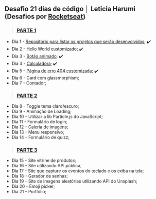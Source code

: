 ## Desafio 21 dias de código │ Leticia Harumi (Desafios por <a href="https://www.instagram.com/rocketseat_oficial/" target="_blank">Rocketseat</a>) 

> ### <a href="https://www.instagram.com/p/ChTBg1BpLGU/?igshid=ZWFiZDJlMTg%3D" target="_blank">PARTE 1</a> 
+ Dia 1 - <a href="https://github.com/leticiaharumi/desafio-21dias" target="_blank">Repositório para listar os projetos que serão desenvolvidos</a>; ✔️
+ Dia 2 - <a href="https://leticiaharumi.github.io/desafio-dia2/" target="_blank">Hello World customizado</a>;  ✔️
+ Dia 3 - <a href="https://leticiaharumi.github.io/desafio-dia3/" target="_blank">Botão animado</a>; ✔️
+ Dia 4 - <a href="https://leticiaharumi.github.io/Calculadora/" target="_blank">Calculadora</a>; ✔️
+ Dia 5 - <a href="https://leticiaharumi.github.io/desafio-dia5/" target="_blank">Página de erro 404 customizada</a>; ✔️
+ Dia 6 - Card com glassmorphism;
+ Dia 7 - Contador;

> ### <a href="https://www.instagram.com/p/ChkahuNOLvF/?igshid=NzNkNDdiOGI%3D" target="_blank">PARTE 2</a> 
+ Dia 8 - Toggle tema claro/escuro;
+ Dia 9 - Animação de Loading;
+ Dia 10 - Utilizar a lib Particle.js do JavaScript;
+ Dia 11 - Formulário de login;
+ Dia 12 - Galeria de imagens;
+ Dia 13 - Menu responsivo;
+ Dia 14 - Formulário de quizz;

> ### <a href="https://instagram.com/p/Ch3EOQ0p2sZ/?igshid=NzNkNDdiOGI%3D" target="_blank">PARTE 3</a> 
+ Dia 15 - Site vitrine de produtos;
+ Dia 16 - Site utilizando API pública;
+ Dia 17 - Site que capture os eventos do teclado e os exiba na tela;
+ Dia 18 - Gerador de senhas;
+ Dia 19 - Site de imagens aleatórias utilizando API do Unsplash;
+ Dia 20 - Emoji picker;
+ Dia 21 - Portfólio;
